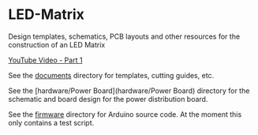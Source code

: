 # LED-Matrix
Design templates, schematics, PCB layouts and other resources for the construction of an LED Matrix

[YouTube Video - Part 1](https://www.youtube.com/watch?v=AXzYg67qcFU)

See the [documents](document) directory for templates, cutting guides, etc.

See the [hardware/Power Board](hardware/Power Board) directory for the schematic and board design for the power 
distribution board.

See the [firmware](firmware) directory for Arduino source code.  At the moment this 
only contains a test script.
